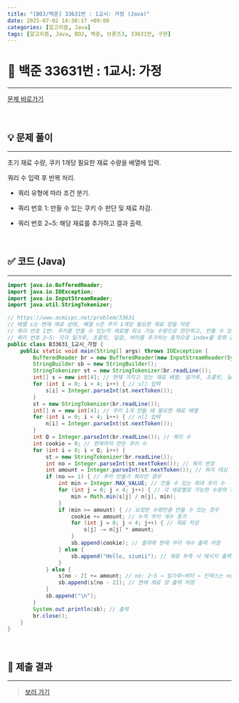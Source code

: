 ```yaml
---
title: "[BOJ/백준] 33631번 : 1교시: 가정 (Java)"
date: 2025-07-02 14:38:17 +09:00
categories: [알고리즘, Java]
tags: [알고리즘, Java, BOJ, 백준, 브론즈3, 33631번, 구현]
---
```


<!-- ========================================================================== -->

# 📘 백준 33631번 : 1교시: 가정 

---

[문제 바로가기](https://www.acmicpc.net/problem/33631)

<br>

<!-- ========================================================================== -->

## 💡 문제 풀이

---

초기 재료 수량, 쿠키 1개당 필요한 재료 수량을 배열에 입력.

쿼리 수 입력 후 반복 처리.

+ 쿼리 유형에 따라 조건 분기.

+ 쿼리 번호 1: 만들 수 있는 쿠키 수 판단 및 재료 차감.

+ 쿼리 번호 2~5: 해당 재료를 추가하고 결과 출력.

<br>

<!-- ========================================================================== -->

## ✅ 코드 (Java)

---

```java
import java.io.BufferedReader;
import java.io.IOException;
import java.io.InputStreamReader;
import java.util.StringTokenizer;

// https://www.acmicpc.net/problem/33631
// 배열 s는 현재 재료 상태, 배열 n은 쿠키 1개당 필요한 재료 양을 저장
// 쿼리 번호 1번: 쿠키를 만들 수 있는지 재료별 최소 가능 수량으로 판단하고, 만들 수 있으면 최소 수량만큼 재료 차감 및 만든 쿠키 개수 증가
// 쿼리 번호 2~5: 각각 밀가루, 초콜릿, 달걀, 버터를 추가하는 동작으로 index를 맞춰 값을 더하고 출력
public class B33631_1교시_가정 {
	public static void main(String[] args) throws IOException {
		BufferedReader br = new BufferedReader(new InputStreamReader(System.in));
		StringBuilder sb = new StringBuilder();
		StringTokenizer st = new StringTokenizer(br.readLine());
		int[] s = new int[4]; // 현재 가지고 있는 재료 배열: 밀가루, 초콜릿, 달걀, 버터
		for (int i = 0; i < 4; i++) { // s[] 입력
			s[i] = Integer.parseInt(st.nextToken());
		}
		st = new StringTokenizer(br.readLine());
		int[] n = new int[4]; // 쿠키 1개 만들 때 필요한 재료 배열
		for (int i = 0; i < 4; i++) { // n[] 입력
			n[i] = Integer.parseInt(st.nextToken());
		}
		int Q = Integer.parseInt(br.readLine()); // 쿼리 수
		int cookie = 0; // 현재까지 만든 쿠키 수
		for (int i = 0; i < Q; i++) {
			st = new StringTokenizer(br.readLine());
			int no = Integer.parseInt(st.nextToken()); // 쿼리 번호
			int amount = Integer.parseInt(st.nextToken()); // 쿼리 대상 양
			if (no == 1) { // 쿠키 만들기 쿼리인 경우
				int min = Integer.MAX_VALUE; // 만들 수 있는 최대 쿠키 수
				for (int j = 0; j < 4; j++) { // 각 재료별로 가능한 수량의 최솟값 계산
					min = Math.min(s[j] / n[j], min);
				}
				if (min >= amount) { // 요청한 수량만큼 만들 수 있는 경우
					cookie += amount; // 누적 쿠키 개수 증가
					for (int j = 0; j < 4; j++) { // 재료 차감
						s[j] -= n[j] * amount;
					}
					sb.append(cookie); // 결과에 현재 쿠키 개수 출력 저장
				} else {
					sb.append("Hello, siumii"); // 재료 부족 시 메시지 출력 저장
				}
			} else {
				s[no - 2] += amount; // no: 2~5 → 밀가루~버터 → 인덱스는 no - 2
				sb.append(s[no - 2]); // 현재 재료 양 출력 저장
			}
			sb.append("\n");
		}
		System.out.println(sb); // 출력
		br.close();
	}
}
```

<br>

<!-- ========================================================================== -->

## 💾 제출 결과

---

> [보러 가기](https://www.acmicpc.net/status?from_mine=1&problem_id=33631&user_id=juyn2000)

<br>

<!-- ========================================================================== -->

<!-- ## 🧩 새롭게 알게 된 점

---



<br> -->

<!-- ========================================================================== -->

<!--

## 🔗 참고한 자료

---

- []()

- []()

<br>
-->
